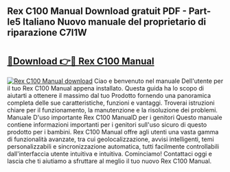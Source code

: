 ## Rex C100 Manual Download gratuit PDF - Part-le5 Italiano Nuovo manuale del proprietario di riparazione C7l1W

# <h2><a href="http://dffid8i.blite.top/?on=Rex+C100+Manual">🔗Download 👉🔴 Rex C100 Manual</a></h2>

[![Rex C100 Manual download](https://i.imgur.com/lujVjoI.png)](http://dffid8i.blite.top/?on=Rex+C100+Manual)
Ciao e benvenuto nel manuale Dell'utente per il tuo Rex C100 Manual appena installato. Questa guida ha lo scopo di aiutarti a ottenere il massimo dal tuo Prodotto fornendo una panoramica completa delle sue caratteristiche, funzioni e vantaggi. Troverai istruzioni chiare per il funzionamento, la manutenzione e la risoluzione dei problemi. Manuale D'uso importante Rex C100 ManualD per i genitori Questo manuale contiene informazioni importanti per i genitori sull'uso sicuro di questo prodotto per i bambini. Rex C100 Manual offre agli utenti una vasta gamma di funzionalità avanzate, tra cui geolocalizzazione, avvisi intelligenti, temi personalizzabili e sincronizzazione automatica, tutti facilmente controllabili dall'interfaccia utente intuitiva e intuitiva. Cominciamo! Contattaci oggi e lascia che ti aiutiamo a sfruttare al meglio il tuo nuovo Rex C100 Manual.
